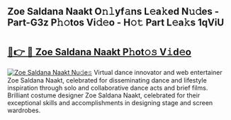 ## Zoe Saldana Naakt O𝚗𝚕yf𝚊ns L𝚎a𝚔ed N𝚞𝚍es - Part-G3z P𝚑𝚘tos Vi𝚍𝚎o - H𝚘𝚝 Part L𝚎a𝚔s 1qViU

# <h2><a href="http://kfcdn76.oniu.top/?m=Zoe+Saldana+Naakt">🔗👉 🔴 Zoe Saldana Naakt P𝚑ot𝚘𝚜 V𝚒d𝚎o</a></h2>

[![Zoe Saldana Naakt Nu𝚍e𝚜](https://i.imgur.com/0qMVB7G.gif)](http://kfcdn76.oniu.top/?m=Zoe+Saldana+Naakt)
Virtual dance innovator and web entertainer Zoe Saldana Naakt, celebrated for disseminating dance and lifestyle inspiration through solo and collaborative dance acts and brief films. Brilliant costume designer Zoe Saldana Naakt, celebrated for their exceptional skills and accomplishments in designing stage and screen wardrobes.  
